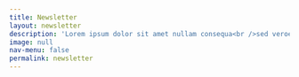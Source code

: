 ```yaml
---
title: Newsletter
layout: newsletter
description: 'Lorem ipsum dolor sit amet nullam consequa<br />sed veroeros. tempus adipiscing nulla.'
image: null
nav-menu: false
permalink: newsletter
---
```

